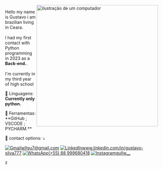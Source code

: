 <img src="https://raw.githubusercontent.com/MicaelliMedeiros/micaellimedeiros/master/image/computer-illustration.png" alt="ilustração de um computador" min-width="400px" max-width="400px" width="400px" align="right">

<p align="left"> 
  Hello my name is Gustavo i am brazilian living in Ceara. <br><br>I had my first contact with Python programming in 2023 as a <strong>Back-end.</strong>.<br>
  <br>
  I'm currently in my third year of high school
</p>

<p align="left">
  🦄 Linguagens: <strong>Currently only python.</strong>
</p>

<p align="left">
  💼 Ferramentas: **GitHub ; VSCODE ; PYCHARM.**
</p>

<p align="left">
  💌 contact options: ⤵️


</p>

<p align="left">
  <a href="#" title="Gmail">
  <img src="https://img.shields.io/badge/-Gmail-FF0000?style=flat-square&labelColor=FF0000&logo=gmail&logoColor=white&link=LINK-DO-SEU-GMAIL" alt="Gmail"/>wllgu7@gmail.com</a>
  <a href="#" title="LinkedIn">
  <img src="https://img.shields.io/badge/-Linkedin-0e76a8?style=flat-square&logo=Linkedin&logoColor=white&link=LINK-DO-SEU-LINKEDIN" alt="LinkedIn"/>www.linkedin.com/in/gustavo-silva777</a>
  <a href="#" title="WhatsApp">
  <img src="https://img.shields.io/badge/-WhatsApp-25d366?style=flat-square&labelColor=25d366&logo=whatsapp&logoColor=white&link=API-DO-SEU-WHATSAPP" alt="WhatsApp"/>(+55) 88 999680418</a>
  <a href="#" title="Instagram">
  <img src="https://img.shields.io/badge/-Instagram-DF0174?style=flat-square&labelColor=DF0174&logo=instagram&logoColor=white&link=LINK-DO-SEU-INSTAGRAM" alt="Instagram"/>gullw__</a>
</p>z
